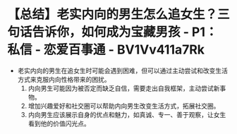 # 【总结】老实内向的男生怎么追女生？三句话告诉你，如何成为宝藏男孩 - P1：私信 - 恋爱百事通 - BV1Vv411a7Rk

-   老实内向的男生在追女生时可能会遇到困难，但可以通过主动尝试和改变生活方式来克服内向性格带来的困扰。
    1.  内向男生可能因为被否定而缺乏自信，需要走出自我框架，主动尝试新事物。
    2.  增加兴趣爱好和社交圈可以帮助内向男生改变生活方式，拓展社交圈。
    3.  内向男生应该展示自身的优点和魅力，如真诚、专一、善于观察，让女生看到他的价值闪光点。